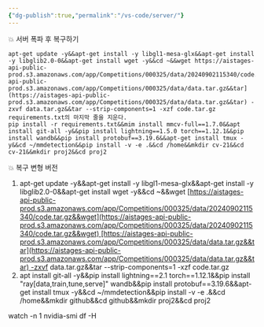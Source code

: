 ```yaml
---
{"dg-publish":true,"permalink":"/vs-code/server/"}
---
```


💥 서버 폭파 후 복구하기
```
apt-get update -y&&apt-get install -y libgl1-mesa-glx&&apt-get install -y libglib2.0-0&&apt-get install wget -y&&cd ~&&wget https://aistages-api-public-prod.s3.amazonaws.com/app/Competitions/000325/data/20240902115340/code.tar.gz&&wget) [https://aistages-api-public-prod.s3.amazonaws.com/app/Competitions/000325/data/data.tar.gz&&tar](https://aistages-api-public-prod.s3.amazonaws.com/app/Competitions/000325/data/data.tar.gz&&tar) -zxvf data.tar.gz&&tar --strip-components=1 -xzf code.tar.gz
requirements.txt의 마지막 줄을 지운다.
pip install -r requirements.txt&&mim install mmcv-full==1.7.0&&apt install git-all -y&&pip install lightning==1.5.0 torch==1.12.1&&pip install wandb&&pip install protobuf==3.19.6&&apt-get install tmux -y&&cd ~/mmdetection&&pip install -v -e .&&cd /home&&mkdir cv-21&&cd cv-21&&mkdir proj2&&cd proj2
```

💥 복구 변형 버전
1. apt-get update -y&&apt-get install -y libgl1-mesa-glx&&apt-get install -y libglib2.0-0&&apt-get install wget -y&&cd ~&&wget [https://aistages-api-public-prod.s3.amazonaws.com/app/Competitions/000325/data/20240902115340/code.tar.gz&&wget](https://aistages-api-public-prod.s3.amazonaws.com/app/Competitions/000325/data/20240902115340/code.tar.gz&&wget) [https://aistages-api-public-prod.s3.amazonaws.com/app/Competitions/000325/data/data.tar.gz&&tar](https://aistages-api-public-prod.s3.amazonaws.com/app/Competitions/000325/data/data.tar.gz&&tar) -zxvf data.tar.gz&&tar --strip-components=1 -xzf code.tar.gz
2. apt install git-all -y&&pip install lightning==2.1 torch==1.12.1&&pip install "ray[data,train,tune,serve]" wandb&&pip install protobuf==3.19.6&&apt-get install tmux -y&&cd ~/mmdetection&&pip install -v -e .&&cd /home&&mkdir github&&cd github&&mkdir proj2&&cd proj2 

watch -n 1 nvidia-smi
df -H
